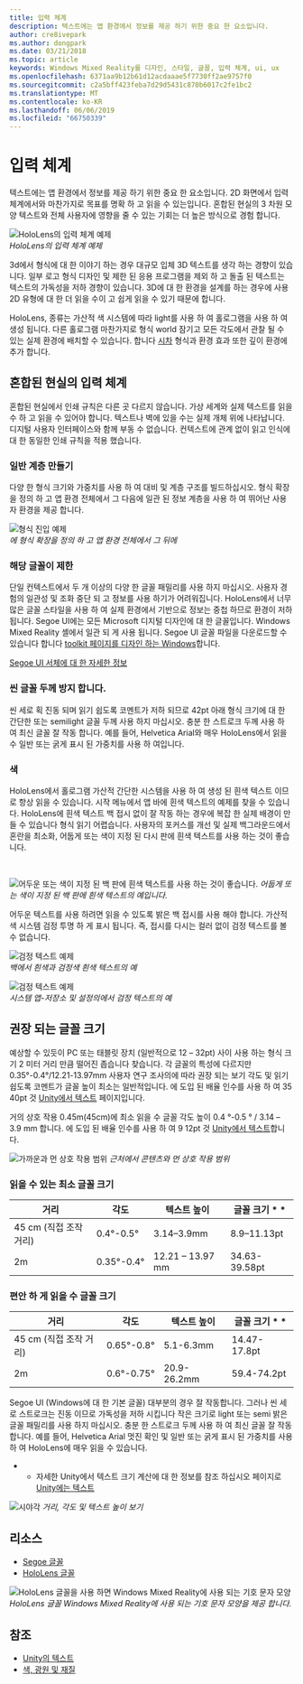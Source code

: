 ```yaml
---
title: 입력 체계
description: 텍스트에는 앱 환경에서 정보를 제공 하기 위한 중요 한 요소입니다.
author: cre8ivepark
ms.author: dongpark
ms.date: 03/21/2018
ms.topic: article
keywords: Windows Mixed Reality를 디자인, 스타일, 글꼴, 입력 체계, ui, ux
ms.openlocfilehash: 6371aa9b12b61d12acdaaae5f7730ff2ae9757f0
ms.sourcegitcommit: c2a5bff423feba7d29d5431c870b6017c2fe1bc2
ms.translationtype: MT
ms.contentlocale: ko-KR
ms.lasthandoff: 06/06/2019
ms.locfileid: "66750339"
---
```

# <a name="typography"></a>입력 체계

텍스트에는 앱 환경에서 정보를 제공 하기 위한 중요 한 요소입니다. 2D 화면에서 입력 체계에서와 마찬가지로 목표를 명확 하 고 읽을 수 있는입니다. 혼합된 현실의 3 차원 모양 텍스트와 전체 사용자에 영향을 줄 수 있는 기회는 더 높은 방식으로 경험 합니다.

![HoloLens의 입력 체계 예제](images/typography-cover.png)<br>
*HoloLens의 입력 체계 예제*

3d에서 형식에 대 한 이야기 하는 경우 대규모 입체 3D 텍스트를 생각 하는 경향이 있습니다. 일부 로고 형식 디자인 및 제한 된 응용 프로그램을 제외 하 고 돌출 된 텍스트는 텍스트의 가독성을 저하 경향이 있습니다. 3D에 대 한 환경을 설계를 하는 경우에 사용 2D 유형에 대 한 더 읽을 수이 고 쉽게 읽을 수 있기 때문에 합니다.

HoloLens, 종류는 가산적 색 시스템에 따라 light를 사용 하 여 홀로그램을 사용 하 여 생성 됩니다. 다른 홀로그램 마찬가지로 형식 world 잠기고 모든 각도에서 관찰 될 수 있는 실제 환경에 배치할 수 있습니다. 합니다 [시차](https://en.wikipedia.org/wiki/Parallax) 형식과 환경 효과 또한 깊이 환경에 추가 합니다.

## <a name="typography-in-mixed-reality"></a>혼합된 현실의 입력 체계

혼합된 현실에서 인쇄 규칙은 다른 곳 다르지 않습니다. 가상 세계와 실제 텍스트를 읽을 수 하 고 읽을 수 있어야 합니다. 텍스트나 벽에 있을 수는 실제 개체 위에 나타납니다. 디지털 사용자 인터페이스와 함께 부동 수 없습니다. 컨텍스트에 관계 없이 읽고 인식에 대 한 동일한 인쇄 규칙을 적용 했습니다.

### <a name="create-clear-hierarchy"></a>일반 계층 만들기

다양 한 형식 크기와 가중치를 사용 하 여 대비 및 계층 구조를 빌드하십시오. 형식 확장을 정의 하 고 앱 환경 전체에서 그 다음에 일관 된 정보 계층을 사용 하 여 뛰어난 사용자 환경을 제공 합니다.

![형식 진입 예제](images/typography-ramp-1000px.jpg)<br>
*에 형식 확장을 정의 하 고 앱 환경 전체에서 그 뒤에*

### <a name="limit-your-fonts"></a>해당 글꼴이 제한

단일 컨텍스트에서 두 개 이상의 다양 한 글꼴 패밀리를 사용 하지 마십시오. 사용자 경험의 일관성 및 조화 중단 되 고 정보를 사용 하기가 어려워집니다. HoloLens에서 너무 많은 글꼴 스타일을 사용 하 여 실제 환경에서 기반으로 정보는 중첩 하므로 환경이 저하 됩니다. Segoe UI에는 모든 Microsoft 디지털 디자인에 대 한 글꼴입니다. Windows Mixed Reality 셸에서 일관 되 게 사용 됩니다. Segoe UI 글꼴 파일을 다운로드할 수 있습니다 합니다 [toolkit 페이지를 디자인 하는 Windows](https://docs.microsoft.com/windows/uwp/design-downloads/)합니다.

[Segoe UI 서체에 대 한 자세한 정보](https://docs.microsoft.com/windows/uwp/design/style/typography)

### <a name="avoid-thin-font-weights"></a>씬 글꼴 두께 방지 합니다.

씬 세로 획 진동 되며 읽기 쉽도록 코멘트가 저하 되므로 42pt 아래 형식 크기에 대 한 간단한 또는 semilight 글꼴 두께 사용 하지 마십시오. 충분 한 스트로크 두께 사용 하 여 최신 글꼴 잘 작동 합니다. 예를 들어, Helvetica Arial와 매우 HoloLens에서 읽을 수 일반 또는 굵게 표시 된 가중치를 사용 하 여입니다.

### <a name="color"></a>색

HoloLens에서 홀로그램 가산적 간단한 시스템을 사용 하 여 생성 된 흰색 텍스트 이므로 항상 읽을 수 있습니다. 시작 메뉴에서 앱 바에 흰색 텍스트의 예제를 찾을 수 있습니다. HoloLens에 흰색 텍스트 백 접시 없이 잘 작동 하는 경우에 복잡 한 실제 배경이 만들 수 있습니다 형식 읽기 어렵습니다. 사용자의 포커스를 개선 및 실제 백그라운드에서 혼란을 최소화, 어둡게 또는 색이 지정 된 다시 판에 흰색 텍스트를 사용 하는 것이 좋습니다.

<br>


![어두운 또는 색이 지정 된 백 판에 흰색 텍스트를 사용 하는 것이 좋습니다. ](images/typography-whiteonblack2-1000px.jpg)
 *어둡게 또는 색이 지정 된 백 판에 흰색 텍스트의 예입니다.*
<br>

어두운 텍스트를 사용 하려면 읽을 수 있도록 밝은 백 접시를 사용 해야 합니다. 가산적 색 시스템 검정 투명 하 게 표시 됩니다. 즉, 접시를 다시는 컬러 없이 검정 텍스트를 볼 수 없습니다.

![검정 텍스트 예제](images/typography-whiteonblack.png)
<br>*백에서 흰색과 검정색 흰색 텍스트의 예*


![검정 텍스트 예제](images/640px-typography-blackonwhite.jpg)
<br>*시스템 앱-저장소 및 설정의에서 검정 텍스트의 예*

## <a name="recommended-font-size"></a>권장 되는 글꼴 크기

예상할 수 있듯이 PC 또는 태블릿 장치 (일반적으로 12 – 32pt) 사이 사용 하는 형식 크기 2 미터 거리 만큼 떨어진 좁습니다 찾습니다. 각 글꼴의 특성에 다르지만 0.35°-0.4°/12.21-13.97mm 사용자 연구 조사의에 따라 권장 되는 보기 각도 및 읽기 쉽도록 코멘트가 글꼴 높이 최소는 일반적입니다. 에 도입 된 배율 인수를 사용 하 여 35 40pt 것 [Unity에서 텍스트](text-in-unity.md) 페이지입니다. 

거의 상호 작용 0.45m(45cm)에 최소 읽을 수 글꼴 각도 높이 0.4 °-0.5 ° / 3.14 – 3.9 mm 합니다. 에 도입 된 배율 인수를 사용 하 여 9 12pt 것 [Unity에서 텍스트](text-in-unity.md)합니다.

![가까운과 먼 상호 작용 범위](images/typography-distance-1000px.jpg)
*근처에서 콘텐츠와 먼 상호 작용 범위*

### <a name="the-minimum-legible-font-size"></a>읽을 수 있는 최소 글꼴 크기
| 거리 | 각도 | 텍스트 높이 | 글꼴 크기 * * |
|---------|---------|---------|---------|
| 45 cm (직접 조작 거리) | 0.4°-0.5° | 3.14–3.9mm | 8.9–11.13pt |
| 2m | 0.35°-0.4° | 12.21 – 13.97 mm | 34.63-39.58pt |


### <a name="the-comfortably-legible-font-size"></a>편안 하 게 읽을 수 글꼴 크기
| 거리 | 각도 | 텍스트 높이 | 글꼴 크기 * * |
|---------|---------|---------|---------|
| 45 cm (직접 조작 거리) | 0.65°-0.8° | 5.1-6.3mm | 14.47-17.8pt |
| 2m | 0.6°-0.75° | 20.9-26.2mm | 59.4-74.2pt |


Segoe UI (Windows에 대 한 기본 글꼴) 대부분의 경우 잘 작동합니다. 그러나 씬 세로 스트로크는 진동 이므로 가독성을 저하 시킵니다 작은 크기로 light 또는 semi 밝은 글꼴 패밀리를 사용 하지 마십시오. 충분 한 스트로크 두께 사용 하 여 최신 글꼴 잘 작동 합니다. 예를 들어, Helvetica Arial 멋진 확인 및 일반 또는 굵게 표시 된 가중치를 사용 하 여 HoloLens에 매우 읽을 수 있습니다.

* * 자세한 Unity에서 텍스트 크기 계산에 대 한 정보를 참조 하십시오 페이지로 [Unity에는 텍스트](text-in-unity.md)

![시야각](images/Text_In_Unity_ViewingAngle.jpg)
*거리, 각도 및 텍스트 높이 보기*

## <a name="resources"></a>리소스
* [Segoe 글꼴](http://download.microsoft.com/download/1/B/C/1BCF071A-78EE-4968-ACBE-15461C274B61/Segoe%20fonts%20v1705.zip)
* [HoloLens 글꼴](http://download.microsoft.com/download/3/8/D/38D659E2-4B9C-413A-B2E7-1956181DC427/Hololens%20font.zip)

![HoloLens 글꼴을 사용 하면 Windows Mixed Reality에 사용 되는 기호 문자 모양](images/300px-hololensmdl2symbols.jpg)
<br>*HoloLens 글꼴 Windows Mixed Reality에 사용 되는 기호 문자 모양을 제공 합니다.*

## <a name="see-also"></a>참조
* [Unity의 텍스트](text-in-unity.md)
* [색, 광원 및 재질](color,-light-and-materials.md)
